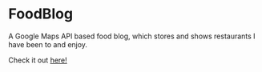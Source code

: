 FoodBlog
========

A Google Maps API based food blog, which stores and shows restaurants I have been to and enjoy.

Check it out [here!](http://andonigarcia.github.io/FoodBlog)
